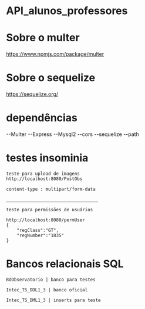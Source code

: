 # API_alunos_professores

# Sobre o multer

https://www.npmjs.com/package/multer

# Sobre o sequelize

https://sequelize.org/

# dependências

--Multer
--Express
--Mysql2
--cors
--sequelize
--path

# testes insominia 

```
teste para upload de imagens
http://localhost:8080/PostObs

content-type : multipart/form-data

___________________________________

teste para permissões de usuários

http://localhost:8080/permUser
{
    "regClass":"GT",
    "regNumber":"1835"
}

```


# Bancos relacionais SQL

```
BdObservatorio | banco para testes

Intec_TS_DDL1_3 | banco oficial 

Intec_TS_DML1_3 | inserts para teste

 ```
